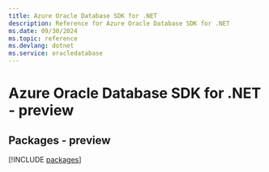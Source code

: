 ```yaml
---
title: Azure Oracle Database SDK for .NET
description: Reference for Azure Oracle Database SDK for .NET
ms.date: 09/30/2024
ms.topic: reference
ms.devlang: dotnet
ms.service: oracledatabase
---
```

# Azure Oracle Database SDK for .NET - preview
## Packages - preview
[!INCLUDE [packages](oracle-database-index.md)]